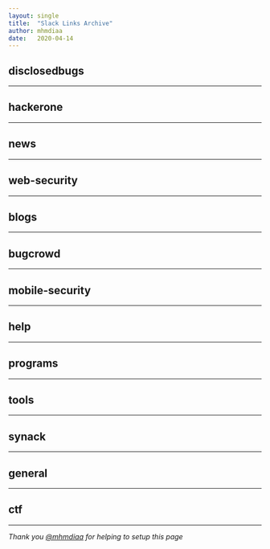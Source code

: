 ```yaml
---
layout: single
title:  "Slack Links Archive"
author: mhmdiaa
date:   2020-04-14
---
```

## disclosedbugs

---
## hackerone

---
## news

---
## web-security

---
## blogs

---
## bugcrowd

---
## mobile-security

---
## help

---
## programs

---
## tools

---
## synack

---
## general

---
## ctf

---
*Thank you [@mhmdiaa](https://twitter.com/@mhmdiaa) for helping to setup this page*